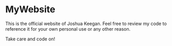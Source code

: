 # MyWebsite
This is the official website of Joshua Keegan.
Feel free to review my code to reference it for your own personal use or any other reason.

Take care and code on!

